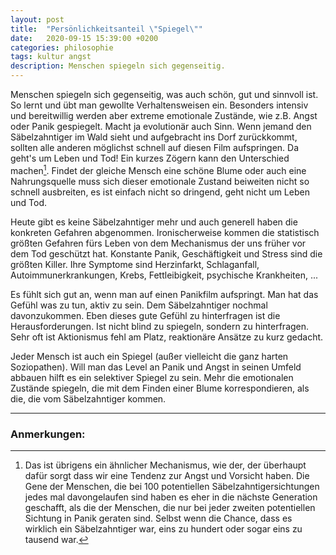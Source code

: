 ```yaml
---
layout: post
title:  "Persönlichkeitsanteil \"Spiegel\""
date:   2020-09-15 15:39:00 +0200
categories: philosophie
tags: kultur angst
description: Menschen spiegeln sich gegenseitig.
---
```


Menschen spiegeln sich gegenseitig, was auch schön, gut und sinnvoll ist. So lernt und übt man gewollte Verhaltensweisen ein. Besonders intensiv und bereitwillig werden aber extreme emotionale Zustände, wie z.B. Angst oder Panik gespiegelt. Macht ja evolutionär auch Sinn. Wenn jemand den Säbelzahntiger im Wald sieht und aufgebracht ins Dorf zurückkommt, sollten alle anderen möglichst schnell auf diesen Film aufspringen. Da geht's um Leben und Tod! Ein kurzes Zögern kann den Unterschied machen[^1]. Findet der gleiche Mensch eine schöne Blume oder auch eine Nahrungsquelle muss sich dieser emotionale Zustand beiweiten nicht so schnell ausbreiten, es ist einfach nicht so dringend, geht nicht um Leben und Tod.

[^1]: Das ist übrigens ein ähnlicher Mechanismus, wie der, der überhaupt dafür sorgt dass wir eine Tendenz zur Angst und Vorsicht haben. Die Gene der Menschen, die bei 100 potentiellen Säbelzahntigersichtungen jedes mal davongelaufen sind haben es eher in die nächste Generation geschafft, als die der Menschen, die nur bei jeder zweiten potentiellen Sichtung in Panik geraten sind. Selbst wenn die Chance, dass es wirklich ein Säbelzahntiger war, eins zu hundert oder sogar eins zu tausend war.

Heute gibt es keine Säbelzahntiger mehr und auch generell haben die konkreten Gefahren abgenommen. Ironischerweise kommen die statistisch größten Gefahren fürs Leben von dem Mechanismus der uns früher vor dem Tod geschützt hat. 
Konstante Panik, Geschäftigkeit und Stress sind die größten Killer. Ihre Symptome sind Herzinfarkt, Schlaganfall, Autoimmunerkrankungen, Krebs, Fettleibigkeit, psychische Krankheiten, ...

Es fühlt sich gut an, wenn man auf einen Panikfilm aufspringt. Man hat das Gefühl was zu tun, aktiv zu sein. Dem Säbelzahntiger nochmal davonzukommen. Eben dieses gute Gefühl zu hinterfragen ist die Herausforderungen. Ist nicht blind zu spiegeln, sondern zu hinterfragen. Sehr oft ist Aktionismus fehl am Platz, reaktionäre Ansätze zu kurz gedacht. 

Jeder Mensch ist auch ein Spiegel (außer vielleicht die ganz harten Soziopathen). Will man das Level an Panik und Angst in seinen Umfeld abbauen hilft es ein selektiver Spiegel zu sein. Mehr die emotionalen Zustände spiegeln, die mit dem Finden einer Blume korrespondieren, als die, die vom Säbelzahntiger kommen.

---------
### Anmerkungen:





